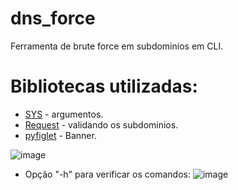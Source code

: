 # dns_force

Ferramenta de brute force em subdominios em CLI.

# Bibliotecas utilizadas:
- [SYS](https://docs.python.org/3/library/sys.html) - argumentos.
- [Request](https://pypi.org/project/requests/) - validando os subdominios.
- [pyfiglet](https://www.geeksforgeeks.org/python-ascii-art-using-pyfiglet-module/) - Banner.


![image](https://github.com/okuma1/dns_force/assets/92878748/ec8573a8-3dc0-4431-b675-1acda6fe834e)


- Opção "-h" para verificar os comandos:
  ![image](https://github.com/okuma1/dns_force/assets/92878748/4dc4e162-413b-4d9c-89f3-0bbf1f97f20a)
